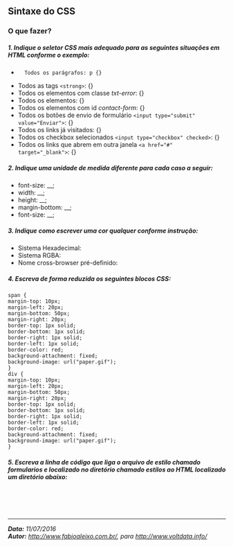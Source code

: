 Sintaxe do CSS
---
### O que fazer?

##### 1. Indique o seletor CSS mais adequado para as seguintes situações em HTML conforme o exemplo:
-       Todos os parágrafos: p {}
- Todos as tags `<strong>`: {}
- Todos os elementos com classe *txt-error*: {}
- Todos os elementos: {}
-  Todos os elementos com id *contact-form*: {}
- Todos os botões de envio de formulário `<input type="submit" value="Enviar">`: {}
- Todos os links já visitados: {}
- Todos os checkbox selecionados `<input type="checkbox" checked>`: {}
- Todos os links que abrem em outra janela `<a href="#" target="_blank">`: {}

##### 2. Indique uma unidade de medida diferente para cada caso a seguir:
- font-size: __;  
- width: __;  
- height: __;
- margin-bottom: __;
- font-size: __;

#####  3. Indique como escrever uma cor qualquer conforme instrução:
- Sistema Hexadecimal:  
- Sistema RGBA:  
- Nome cross-browser pré-definido:

##### 4. Escreva de forma reduzida os seguintes blocos CSS:
```
span {
margin-top: 10px;
margin-left: 20px;
margin-bottom: 50px;
margin-right: 20px;
border-top: 1px solid;
border-bottom: 1px solid;
border-right: 1px solid;
border-left: 1px solid;
border-color: red;
background-attachment: fixed;
background-image: url("paper.gif");
}
div {
margin-top: 10px;
margin-left: 20px;
margin-bottom: 50px;
margin-right: 20px;
border-top: 1px solid;
border-bottom: 1px solid;
border-right: 1px solid;
border-left: 1px solid;
border-color: red;
background-attachment: fixed;
background-image: url("paper.gif");
}
```

##### 5. Escreva a linha de código que liga o arquivo de estilo chamado *formularios* e localizado no diretório chamado *estilos*  ao HTML localizado um diretório abaixo:

<br><br><br>

___
***Data:** 11/07/2016*  
***Autor:** http://www.fabioaleixo.com.br/, para http://www.voltdata.info/*
